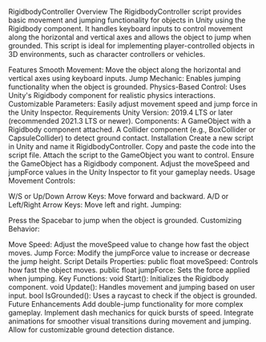 RigidbodyController
Overview
The RigidbodyController script provides basic movement and jumping functionality for objects in Unity using the Rigidbody component. It handles keyboard inputs to control movement along the horizontal and vertical axes and allows the object to jump when grounded. This script is ideal for implementing player-controlled objects in 3D environments, such as character controllers or vehicles.

Features
Smooth Movement: Move the object along the horizontal and vertical axes using keyboard inputs.
Jump Mechanic: Enables jumping functionality when the object is grounded.
Physics-Based Control: Uses Unity's Rigidbody component for realistic physics interactions.
Customizable Parameters: Easily adjust movement speed and jump force in the Unity Inspector.
Requirements
Unity Version: 2019.4 LTS or later (recommended 2021.3 LTS or newer).
Components:
A GameObject with a Rigidbody component attached.
A Collider component (e.g., BoxCollider or CapsuleCollider) to detect ground contact.
Installation
Create a new script in Unity and name it RigidbodyController.
Copy and paste the code into the script file.
Attach the script to the GameObject you want to control.
Ensure the GameObject has a Rigidbody component.
Adjust the moveSpeed and jumpForce values in the Unity Inspector to fit your gameplay needs.
Usage
Movement Controls:

W/S or Up/Down Arrow Keys: Move forward and backward.
A/D or Left/Right Arrow Keys: Move left and right.
Jumping:

Press the Spacebar to jump when the object is grounded.
Customizing Behavior:

Move Speed: Adjust the moveSpeed value to change how fast the object moves.
Jump Force: Modify the jumpForce value to increase or decrease the jump height.
Script Details
Properties:
public float moveSpeed: Controls how fast the object moves.
public float jumpForce: Sets the force applied when jumping.
Key Functions:
void Start(): Initializes the Rigidbody component.
void Update(): Handles movement and jumping based on user input.
bool IsGrounded(): Uses a raycast to check if the object is grounded.
Future Enhancements
Add double-jump functionality for more complex gameplay.
Implement dash mechanics for quick bursts of speed.
Integrate animations for smoother visual transitions during movement and jumping.
Allow for customizable ground detection distance.
